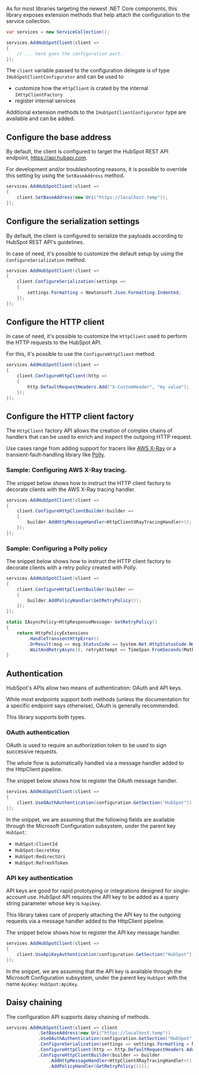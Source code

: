 As for most libraries targeting the newest .NET Core components, this library exposes extension methods that help attach the configuration to the service collection.

```csharp
var services = new ServiceCollection();

services.AddHubSpotClient(client => 
{
    // ... here goes the configuration part.
});
```

The `client` variable passed to the configuration delegate is of type `IHubSpotClientConfigurator` and can be used to
- customize how the `HttpClient` is crated by the internal `IHttpClientFactory`
- register internal services

Additional extension methods to the `IHubSpotClientConfigurator` type are available and can be added.

## Configure the base address

By default, the client is configured to target the HubSpot REST API endpoint, https://api.hubapi.com.

For development and/or troubleshooting reasons, it is possible to override this setting by using the `SetBaseAddress` method.

```csharp
services.AddHubSpotClient(client => 
{
    client.SetBaseAddress(new Uri("https://localhost.temp"));
});
```

## Configure the serialization settings

By default, the client is configured to serialize the payloads according to HubSpot REST API's guidelines.

In case of need, it's possible to customize the default setup by using the `ConfigureSerialization` method.

```csharp
services.AddHubSpotClient(client => 
{
    client.ConfigureSerialization(settings => 
    {
        settings.Formatting = Newtonsoft.Json.Formatting.Indented;
    });
});
```

## Configure the HTTP client

In case of need, it's possible to customize the `HttpClient` used to perform the HTTP requests to the HubSpot API.

For this, it's possible to use the `ConfigureHttpClient` method.

```csharp
services.AddHubSpotClient(client => 
{
    client.ConfigureHttpClient(http => 
    {
        http.DefaultRequestHeaders.Add("X-CustomHeader", "my value");
    });
});
```

## Configure the HTTP client factory

The `HttpClient` factory API allows the creation of complex chains of handlers that can be used to enrich and inspect the outgoing HTTP request.

Use cases range from adding support for tracers like [AWS X-Ray](https://aws.amazon.com/xray/) or a transient-fault-handling library like [Polly](https://github.com/App-vNext/Polly).

### Sample: Configuring AWS X-Ray tracing.

The snippet below shows how to instruct the HTTP client factory to decorate clients with the AWS X-Ray tracing handler.

```csharp
services.AddHubSpotClient(client => 
{
    client.ConfigureHttpClientBuilder(builder => 
    {
        builder.AddHttpMessageHandler<HttpClientXRayTracingHandler>();
    });
});
```

### Sample: Configuring a Polly policy

The snippet below shows how to instruct the HTTP client factory to decorate clients with a retry policy created with Polly.

```csharp
services.AddHubSpotClient(client => 
{
    client.ConfigureHttpClientBuilder(builder =>
    {
        builder.AddPolicyHandler(GetRetryPolicy());
    });
});

static IAsyncPolicy<HttpResponseMessage> GetRetryPolicy()
{
    return HttpPolicyExtensions
        .HandleTransientHttpError()
        .OrResult(msg => msg.StatusCode == System.Net.HttpStatusCode.NotFound)
        .WaitAndRetryAsync(6, retryAttempt => TimeSpan.FromSeconds(Math.Pow(2, retryAttempt)));
}
```

## Authentication

HubSpot's APIs allow two means of authentication: OAuth and API keys.

While most endpoints support both methods (unless the documentation for a specific endpoint says otherwise), OAuth is generally recommended.

This library supports both types.

### OAuth authentication

OAuth is used to require an authorization token to be used to sign successive requests.

The whole flow is automatically handled via a message handler added to the HttpClient pipeline.

The snippet below shows how to register the OAuth message handler.

```csharp
services.AddHubSpotClient(client => 
{
    client.UseOAuthAuthentication(configuration.GetSection("HubSpot"));
});
```

In the snippet, we are assuming that the following fields are available through the Microsoft Configuration subsystem, under the parent key `HubSpot`:
- `HubSpot:ClientId`
- `HubSpot:SecretKey`
- `HubSpot:RedirectUri`
- `HubSpot:RefreshToken`

### API key authentication

API keys are good for rapid prototyping or integrations designed for single-account use. HubSpot API requires the API key to be added as a query string parameter whose key is `hapikey`.

This library takes care of properly attaching the API key to the outgoing requests via a message handler added to the HttpClient pipeline.

The snippet below shows how to register the API key message handler.

```csharp
services.AddHubSpotClient(client => 
{
    client.UseApiKeyAuthentication(configuration.GetSection("HubSpot"));
});
```

In the snippet, we are assuming that the API key is available through the Microsoft Configuration subsystem, under the parent key `HubSpot` with the name `ApiKey`: `HubSpot:ApiKey`.

## Daisy chaining

The configuration API supports daisy chaining of methods.

```csharp
services.AddHubSpotClient(client => client
            .SetBaseAddress(new Uri("https://localhost.temp"))
            .UseOAuthAuthentication(configuration.GetSection("HubSpot"))
            .ConfigureSerialization(settings => settings.Formatting = Newtonsoft.Json.Formatting.Indented)
            .ConfigureHttpClient(http => http.DefaultRequestHeaders.Add("X-CustomHeader", "my value"))
            .ConfigureHttpClientBuilder(builder => builder
                .AddHttpMessageHandler<HttpClientXRayTracingHandler>()
                .AddPolicyHandler(GetRetryPolicy())));
```
